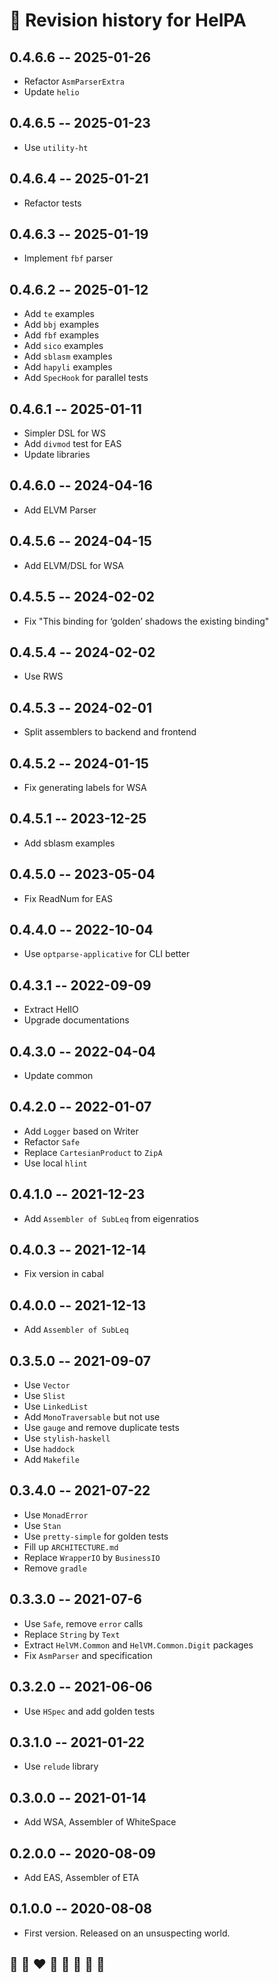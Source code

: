 # 📅 Revision history for HelPA

## 0.4.6.6 -- 2025-01-26
* Refactor `AsmParserExtra`
* Update `helio`

## 0.4.6.5 -- 2025-01-23
* Use `utility-ht`

## 0.4.6.4 -- 2025-01-21
* Refactor tests

## 0.4.6.3 -- 2025-01-19
* Implement `fbf` parser

## 0.4.6.2 -- 2025-01-12
* Add `te` examples
* Add `bbj` examples
* Add `fbf` examples
* Add `sico` examples
* Add `sblasm` examples
* Add `hapyli` examples
* Add `SpecHook` for parallel tests

## 0.4.6.1 -- 2025-01-11
* Simpler DSL for WS
* Add `divmod` test for EAS
* Update libraries

## 0.4.6.0 -- 2024-04-16
* Add ELVM Parser

## 0.4.5.6 -- 2024-04-15
* Add ELVM/DSL for WSA

## 0.4.5.5 -- 2024-02-02
* Fix "This binding for ‘golden’ shadows the existing binding"

## 0.4.5.4 -- 2024-02-02
* Use RWS

## 0.4.5.3 -- 2024-02-01
* Split assemblers to backend and frontend

## 0.4.5.2 -- 2024-01-15
* Fix generating labels for WSA

## 0.4.5.1 -- 2023-12-25
* Add sblasm examples

## 0.4.5.0 -- 2023-05-04
* Fix ReadNum for EAS

## 0.4.4.0 -- 2022-10-04
*  Use `optparse-applicative` for CLI better

## 0.4.3.1 -- 2022-09-09
* Extract HelIO
* Upgrade documentations

## 0.4.3.0 -- 2022-04-04
* Update common

## 0.4.2.0 -- 2022-01-07
* Add `Logger` based on Writer
* Refactor `Safe`
* Replace `CartesianProduct` to `ZipA`
* Use local `hlint`

## 0.4.1.0 -- 2021-12-23
* Add `Assembler of SubLeq` from eigenratios

## 0.4.0.3 -- 2021-12-14
* Fix version in cabal

## 0.4.0.0 -- 2021-12-13
* Add `Assembler of SubLeq`

## 0.3.5.0 -- 2021-09-07
* Use `Vector`
* Use `Slist`
* Use `LinkedList`
* Add `MonoTraversable` but not use
* Use `gauge` and remove duplicate tests
* Use `stylish-haskell`
* Use `haddock`
* Add `Makefile`

## 0.3.4.0 -- 2021-07-22
* Use `MonadError`
* Use `Stan`
* Use `pretty-simple` for golden tests
* Fill up `ARCHITECTURE.md`
* Replace `WrapperIO` by `BusinessIO`
* Remove `gradle`

## 0.3.3.0 -- 2021-07-6
* Use `Safe`, remove `error` calls
* Replace `String` by `Text`
* Extract `HelVM.Common` and `HelVM.Common.Digit` packages
* Fix `AsmParser` and specification

## 0.3.2.0  -- 2021-06-06
* Use `HSpec` and add golden tests

## 0.3.1.0  -- 2021-01-22
* Use `relude` library

## 0.3.0.0  -- 2021-01-14
* Add WSA, Assembler of WhiteSpace

## 0.2.0.0  -- 2020-08-09
* Add EAS, Assembler of ETA

## 0.1.0.0  -- 2020-08-08
* First version. Released on an unsuspecting world.

## 🦄 🌈 ❤️ 💛 💚 💙 🤍 🖤
